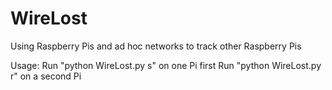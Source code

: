 # WireLost
Using Raspberry Pis and ad hoc networks to track other Raspberry Pis

Usage:
Run "python WireLost.py s" on one Pi first
Run "python WireLost.py r" on a second Pi
